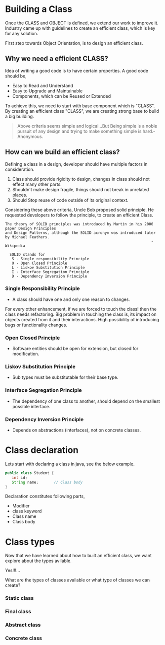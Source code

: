 # Building a Class

Once the CLASS and OBJECT is defined, we extend our work to improve it. Industry came up with guidelines to create an efficient class, which is key for any solution.

First step towards Object Orientation, is to design an efficient class.

## Why we need a efficient CLASS?

Idea of writing a good code is to have certain properties. A good code should be,

* Easy to Read and Understand
* Easy to Upgrade and Maintainable
* Components, which can be Reused or Extended

To achieve this, we need to start with base component which is "CLASS". By creating an efficient class "CLASS", we are creating strong base to build a big building.

>Above criteria seems simple and logical...But
>Being simple is a noble pursuit of any design and trying to make something simple is hard.- Anonymous.

## How can we build an efficient class?
Defining a class in a design, developer should have multiple factors in consideration.

1) Class should provide rigidity to design, changes in class should not effect many other parts.
2) Shouldn't make design fragile, things should not break in unrelated places.
3) Should Stop reuse of code outside of its original context.

Considering these above criteria, Uncle Bob proposed solid principle. He requested developers to follow the principle, to create an efficient Class.

```
The theory of SOLID principles was introduced by Martin in his 2000 paper Design Principles
and Design Patterns, although the SOLID acronym was introduced later by Michael Feathers.
                                                                  - Wikipedia

  SOLID stands for
   S - Single responsibility Principle
   O - Open Closed Principle
   L - Liskov Substitution Principle
   I - Interface Segregation Principle
   D - Dependency Inversion Principle
```

### Single Responsibility Principle
* A class should have one and only one reason to changes.

For every other enhancement, if we are forced to touch the class! then the class needs refactoring. Big problem in touching the class is, its impact on objects created from it and their interactions. High possibility of introducing bugs or functionality changes.

### Open Closed Principle
* Software entities should be open for extension, but closed for modification.
### Liskov Substitution Principle
* Sub types must be substitutable for their base type.
### Interface Segregation Principle
* The dependency of one class to another, should depend on the smallest possible interface.
### Dependency Inversion Principle
* Depends on abstractions (interfaces), not on concrete classes.

# Class declaration 
Lets start with declaring a class in java, see the below example.

```java
public class Student {
   int id;
   String name;       // Class body
}
```
Declaration constitutes following parts,
* Modifier  
* class keyword 
* Class name 
* Class body 

# Class types

Now that we have learned about how to built an efficient class, we want explore about the types avilable. 

Yes!!!... 

What are the types of classes available or what type of classes we can create?

### Static class
### Final class
### Abstract class
### Concrete class